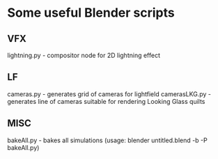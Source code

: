 # Some useful Blender scripts

## VFX
lightning.py - compositor node for 2D lightning effect

## LF
cameras.py - generates grid of cameras for lightfield
  camerasLKG.py - generates line of cameras suitable for rendering Looking Glass quilts

## MISC
bakeAll.py - bakes all simulations (usage: blender untitled.blend -b -P bakeAll.py)
